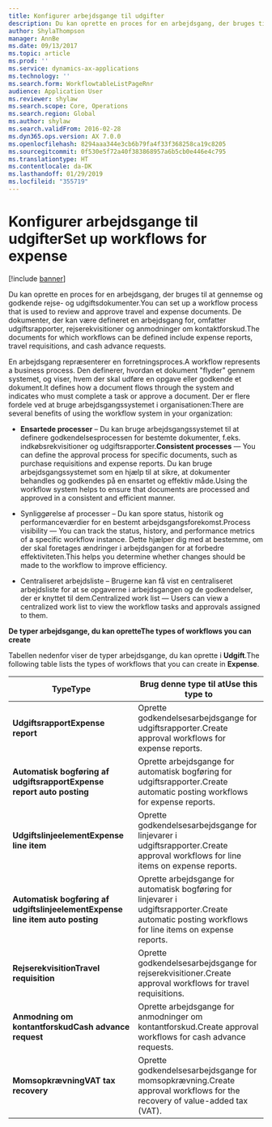 ```yaml
---
title: Konfigurer arbejdsgange til udgifter
description: Du kan oprette en proces for en arbejdsgang, der bruges til at gennemse og godkende rejse- og udgiftsdokumenter.
author: ShylaThompson
manager: AnnBe
ms.date: 09/13/2017
ms.topic: article
ms.prod: ''
ms.service: dynamics-ax-applications
ms.technology: ''
ms.search.form: WorkflowtableListPageRnr
audience: Application User
ms.reviewer: shylaw
ms.search.scope: Core, Operations
ms.search.region: Global
ms.author: shylaw
ms.search.validFrom: 2016-02-28
ms.dyn365.ops.version: AX 7.0.0
ms.openlocfilehash: 8294aaa344e3cb6b79fa4f33f368258ca19c8205
ms.sourcegitcommit: 0f530e5f72a40f383868957a6b5cb0e446e4c795
ms.translationtype: HT
ms.contentlocale: da-DK
ms.lasthandoff: 01/29/2019
ms.locfileid: "355719"
---
```

# <a name="set-up-workflows-for-expense"></a><span data-ttu-id="26f50-103">Konfigurer arbejdsgange til udgifter</span><span class="sxs-lookup"><span data-stu-id="26f50-103">Set up workflows for expense</span></span>

[!include [banner](../includes/banner.md)]

<span data-ttu-id="26f50-104"> Du kan oprette en proces for en arbejdsgang, der bruges til at gennemse og godkende rejse- og udgiftsdokumenter.</span><span class="sxs-lookup"><span data-stu-id="26f50-104">You can set up a workflow process that is used to review and approve travel and expense documents.</span></span> <span data-ttu-id="26f50-105">De dokumenter, der kan være defineret en arbejdsgang for, omfatter udgiftsrapporter, rejserekvisitioner og anmodninger om kontaktforskud.</span><span class="sxs-lookup"><span data-stu-id="26f50-105">The documents for which workflows can be defined include expense reports, travel requisitions, and cash advance requests.</span></span>

<span data-ttu-id="26f50-106">En arbejdsgang repræsenterer en forretningsproces.</span><span class="sxs-lookup"><span data-stu-id="26f50-106">A workflow represents a business process.</span></span> <span data-ttu-id="26f50-107">Den definerer, hvordan et dokument "flyder" gennem systemet, og viser, hvem der skal udføre en opgave eller godkende et dokument.</span><span class="sxs-lookup"><span data-stu-id="26f50-107">It defines how a document flows through the system and indicates who must complete a task or approve a document.</span></span> <span data-ttu-id="26f50-108">Der er flere fordele ved at bruge arbejdsgangssystemet i organisationen:</span><span class="sxs-lookup"><span data-stu-id="26f50-108">There are several benefits of using the workflow system in your organization:</span></span>

-   <span data-ttu-id="26f50-109">**Ensartede processer** – Du kan bruge arbejdsgangssystemet til at definere godkendelsesprocessen for bestemte dokumenter, f.eks. indkøbsrekvisitioner og udgiftsrapporter.</span><span class="sxs-lookup"><span data-stu-id="26f50-109">**Consistent processes** — You can define the approval process for specific documents, such as purchase requisitions and expense reports.</span></span> <span data-ttu-id="26f50-110">Du kan bruge arbejdsgangssystemet som en hjælp til at sikre, at dokumenter behandles og godkendes på en ensartet og effektiv måde.</span><span class="sxs-lookup"><span data-stu-id="26f50-110">Using the workflow system helps to ensure that documents are processed and approved in a consistent and efficient manner.</span></span>

-   <span data-ttu-id="26f50-111">Synliggørelse af processer – Du kan spore status, historik og performanceværdier for en bestemt arbejdsgangsforekomst.</span><span class="sxs-lookup"><span data-stu-id="26f50-111">Process visibility — You can track the status, history, and performance metrics of a specific workflow instance.</span></span> <span data-ttu-id="26f50-112">Dette hjælper dig med at bestemme, om der skal foretages ændringer i arbejdsgangen for at forbedre effektiviteten.</span><span class="sxs-lookup"><span data-stu-id="26f50-112">This helps you determine whether changes should be made to the workflow to improve efficiency.</span></span>

-   <span data-ttu-id="26f50-113">Centraliseret arbejdsliste – Brugerne kan få vist en centraliseret arbejdsliste for at se opgaverne i arbejdsgangen og de godkendelser, der er knyttet til dem.</span><span class="sxs-lookup"><span data-stu-id="26f50-113">Centralized work list — Users can view a centralized work list to view the workflow tasks and approvals assigned to them.</span></span> 

<span data-ttu-id="26f50-114">**De typer arbejdsgange, du kan oprette**</span><span class="sxs-lookup"><span data-stu-id="26f50-114">**The types of workflows you can create**</span></span>

<span data-ttu-id="26f50-115">Tabellen nedenfor viser de typer arbejdsgange, du kan oprette i **Udgift**.</span><span class="sxs-lookup"><span data-stu-id="26f50-115">The following table lists the types of workflows that you can create in **Expense**.</span></span>


|              <span data-ttu-id="26f50-116"><strong>Type</strong></span><span class="sxs-lookup"><span data-stu-id="26f50-116"><strong>Type</strong></span></span>              |                   <span data-ttu-id="26f50-117"><strong>Brug denne type til at</strong></span><span class="sxs-lookup"><span data-stu-id="26f50-117"><strong>Use this type to</strong></span></span>                   |
|-------------------------------------------------|-----------------------------------------------------------------------|
|         <span data-ttu-id="26f50-118"><strong>Udgiftsrapport</strong></span><span class="sxs-lookup"><span data-stu-id="26f50-118"><strong>Expense report</strong></span></span>         |            <span data-ttu-id="26f50-119">Oprette godkendelsesarbejdsgange for udgiftsrapporter.</span><span class="sxs-lookup"><span data-stu-id="26f50-119">Create approval workflows for expense reports.</span></span>             |
|  <span data-ttu-id="26f50-120"><strong>Automatisk bogføring af udgiftsrapport</strong></span><span class="sxs-lookup"><span data-stu-id="26f50-120"><strong>Expense report auto posting</strong></span></span>   |        <span data-ttu-id="26f50-121">Oprette arbejdsgange for automatisk bogføring for udgiftsrapporter.</span><span class="sxs-lookup"><span data-stu-id="26f50-121">Create automatic posting workflows for expense reports.</span></span>        |
|       <span data-ttu-id="26f50-122"><strong>Udgiftslinjeelement</strong></span><span class="sxs-lookup"><span data-stu-id="26f50-122"><strong>Expense line item</strong></span></span>        |     <span data-ttu-id="26f50-123">Oprette godkendelsesarbejdsgange for linjevarer i udgiftsrapporter.</span><span class="sxs-lookup"><span data-stu-id="26f50-123">Create approval workflows for line items on expense reports.</span></span>      |
| <span data-ttu-id="26f50-124"><strong>Automatisk bogføring af udgiftslinjeelement</strong></span><span class="sxs-lookup"><span data-stu-id="26f50-124"><strong>Expense line item auto posting</strong></span></span> | <span data-ttu-id="26f50-125">Oprette arbejdsgange for automatisk bogføring for linjevarer i udgiftsrapporter.</span><span class="sxs-lookup"><span data-stu-id="26f50-125">Create automatic posting workflows for line items on expense reports.</span></span> |
|       <span data-ttu-id="26f50-126"><strong>Rejserekvisition</strong></span><span class="sxs-lookup"><span data-stu-id="26f50-126"><strong>Travel requisition</strong></span></span>       |          <span data-ttu-id="26f50-127">Oprette godkendelsesarbejdsgange for rejserekvisitioner.</span><span class="sxs-lookup"><span data-stu-id="26f50-127">Create approval workflows for travel requisitions.</span></span>           |
|      <span data-ttu-id="26f50-128"><strong>Anmodning om kontantforskud</strong></span><span class="sxs-lookup"><span data-stu-id="26f50-128"><strong>Cash advance request</strong></span></span>      |         <span data-ttu-id="26f50-129">Oprette arbejdsgange for anmodninger om kontantforskud.</span><span class="sxs-lookup"><span data-stu-id="26f50-129">Create approval workflows for cash advance requests.</span></span>          |
|        <span data-ttu-id="26f50-130"><strong>Momsopkrævning</strong></span><span class="sxs-lookup"><span data-stu-id="26f50-130"><strong>VAT tax recovery</strong></span></span>        | <span data-ttu-id="26f50-131">Oprette godkendelsesarbejdsgange for momsopkrævning.</span><span class="sxs-lookup"><span data-stu-id="26f50-131">Create approval workflows for the recovery of value-added tax (VAT).</span></span>  |

